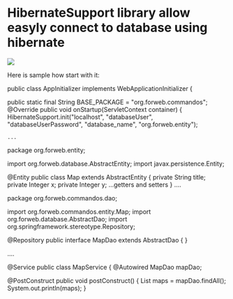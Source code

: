 # HibernateSupport library allow easyly connect to database using hibernate

[![](https://jitpack.io/v/degr/HibernateSupport.svg)](https://jitpack.io/#degr/HibernateSupport)

Here is sample how start with it:

public class AppInitializer implements WebApplicationInitializer {

public static final String BASE_PACKAGE = "org.forweb.commandos";
  @Override
  public void onStartup(ServletContext container) {
    HibernateSupport.init("localhost", "databaseUser", "databaseUserPassword", "database_name", "org.forweb.entity");
    
    
    ...
package org.forweb.entity;

import org.forweb.database.AbstractEntity;
import javax.persistence.Entity;

@Entity
public class Map extends AbstractEntity {
    private String title;
    private Integer x;
    private Integer y;
    ...getters and setters
}
....

package org.forweb.commandos.dao;

import org.forweb.commandos.entity.Map;
import org.forweb.database.AbstractDao;
import org.springframework.stereotype.Repository;

@Repository
public interface MapDao extends AbstractDao<Map> {
}

....

@Service
public class MapService {
  @Autowired
  MapDao mapDao;

  @PostConstruct
  public void postConstruct() {
      List<Map> maps = mapDao.findAll();
      System.out.println(maps);
  }
